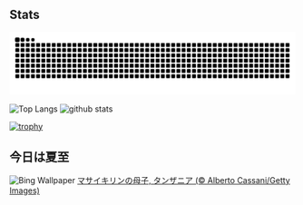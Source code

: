 ## Stats
<picture>
  <source media="(prefers-color-scheme: dark)" srcset="https://raw.githubusercontent.com/ba230t/ba230t/output/github-contribution-grid-snake-dark.svg">
  <source media="(prefers-color-scheme: light)" srcset="https://raw.githubusercontent.com/ba230t/ba230t/output/github-contribution-grid-snake.svg">
  <img alt="github contribution grid snake animation" src="https://raw.githubusercontent.com/ba230t/ba230t/output/github-contribution-grid-snake.svg">
</picture>

<p align="left">
  <img alt="Top Langs" height="150px" src="https://github-readme-stats.vercel.app/api/top-langs/?username=ba230t&layout=compact&theme=transparent" />
  <img alt="github stats" height="150px" src="https://github-readme-stats.vercel.app/api?username=ba230t&theme=transparent" />
</p>

[![trophy](https://github-profile-trophy.vercel.app/?username=ba230t&theme=transparent&column=7)](https://github.com/ryo-ma/github-profile-trophy)


<!-- Bing Wallpaper Start -->
## 今日は夏至
![Bing Wallpaper](https://www.bing.com/th?id=OHR.SerengetiGiraffe_JA-JP9470836014_1920x1080.jpg&rf=LaDigue_1920x1080.jpg&pid=hp)
[マサイキリンの母子, タンザニア (© Alberto Cassani/Getty Images)](https://www.bing.com/search?q=%E3%83%9E%E3%82%B5%E3%82%A4%E3%82%AD%E3%83%AA%E3%83%B3%2c+%E3%82%BF%E3%83%B3%E3%82%B6%E3%83%8B%E3%82%A2&form=hpcapt&filters=HpDate%3a%2220250620_1500%22)
<!-- Bing Wallpaper End -->
